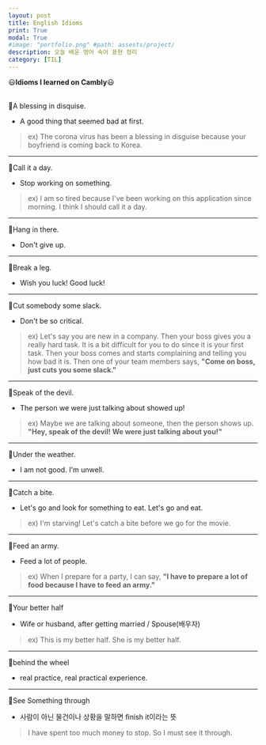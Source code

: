 ```yaml
---
layout: post
title: English Idioms
print: True
modal: True
#image: "portfolio.png" #path: assests/project/
description: 오늘 배운 영어 숙어 표현 정리
category: [TIL]
---
```


😃__Idioms I learned on Cambly__😃  
<br/>  

📌A blessing in disquise.  
- A good thing that seemed bad at first.
> ex) The corona virus has been a blessing in disguise because your boyfriend is coming back to Korea.  

* * *

📌Call it a day.
- Stop working on something.
> ex) I am so tired because I've been working on this application since morning. I think I should call it a day.  
  
* * *
  
📌Hang in there.
- Don't give up.  
  
* * *

📌Break a leg.  
- Wish you luck! Good luck!  

* * *

📌Cut somebody some slack.  
- Don't be so critical.  
> ex) Let's say you are new in a company. Then your boss gives you a really hard task. It is a bit difficult for you to do since it is your first task. Then your boss comes and starts complaining and telling you how bad it is. Then one of your team members says, __"Come on boss, just cuts you some slack."__  

* * *

📌Speak of the devil.  
- The person we were just talking about showed up!  
> ex) Maybe we are talking about someone, then the person shows up. __"Hey, speak of the devil! We were just talking about you!"__  

* * *

📌Under the weather.  
- I am not good. I'm unwell.  

* * *

📌Catch a bite.  
- Let's go and look for something to eat. Let's go and eat.  
> ex) I'm starving! Let's catch a bite before we go for the movie.  

* * *

📌Feed an army.  
- Feed a lot of people.  
> ex) When I prepare for a party, I can say, __"I have to prepare a lot of food because I have to feed an army."__  

* * *

📌Your better half  
- Wife or husband, after getting married / Spouse(배우자)  
> ex) This is my better half. She is my better half.  

* * *

📌behind the wheel  
- real practice, real practical experience.  

* * *

📌See Something through  
- 사람이 아닌 물건이나 상황을 말하면 finish it이라는 뜻  
> I have spent too much money to stop. So I must see it through.  
